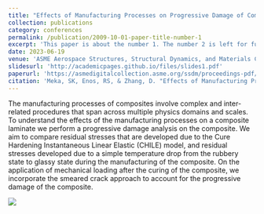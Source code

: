 ```yaml
---
title: "Effects of Manufacturing Processes on Progressive Damage of Composites"
collection: publications
category: conferences
permalink: /publication/2009-10-01-paper-title-number-1
excerpt: 'This paper is about the number 1. The number 2 is left for future work.'
date: 2023-06-19
venue: 'ASME Aerospace Structures, Structural Dynamics, and Materials Conference'
slidesurl: 'http://academicpages.github.io/files/slides1.pdf'
paperurl: 'https://asmedigitalcollection.asme.org/ssdm/proceedings-pdf/SSDM2023/87141/V001T03A003/7052460/v001t03a003-ssdm2023-107460.pdf'
citation: 'Meka, SK, Enos, RS, & Zhang, D. "Effects of Manufacturing Processes on Progressive Damage of Composites." Proceedings of the ASME 2023 Aerospace Structures, Structural Dynamics, and Materials Conference. ASME 2023 Aerospace Structures, Structural Dynamics, and Materials Conference. San Diego, California, USA. June 19–21, 2023. V001T03A003. ASME. https://doi.org/10.1115/SSDM2023-107460'
---
```


The manufacturing processes of composites involve complex and inter-related procedures that span across multiple physics domains and scales. To understand the effects of the manufacturing processes on a composite laminate we perform a progressive damage analysis on the composite. We aim to compare residual stresses that are developed due to the Cure Hardening Instantaneous Linear Elastic (CHILE) model, and residual stresses developed due to a simple temperature drop from the rubbery state to glassy state during the manufacturing of the composite. On the application of mechanical loading after the curing of the composite, we incorporate the smeared crack approach to account for the progressive damage of the composite.

![](/images/SummarySlide_SSDM2023_480p.gif)
